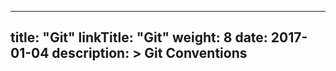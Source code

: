 
---
title: "Git"
linkTitle: "Git"
weight: 8
date: 2017-01-04
description: >
    Git Conventions
---